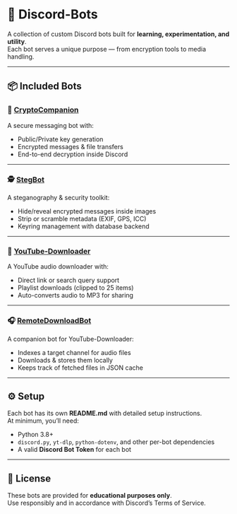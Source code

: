 # 🤖 Discord-Bots

A collection of custom Discord bots built for **learning, experimentation, and utility**.  
Each bot serves a unique purpose — from encryption tools to media handling.

---

## 📦 Included Bots

### 🔑 [CryptoCompanion](./CryptoCompanion)
A secure messaging bot with:
- Public/Private key generation  
- Encrypted messages & file transfers  
- End-to-end decryption inside Discord  

---

### 🕵️ [StegBot](./StegBot)
A steganography & security toolkit:
- Hide/reveal encrypted messages inside images  
- Strip or scramble metadata (EXIF, GPS, ICC)  
- Keyring management with database backend  

---

### 🎵 [YouTube-Downloader](./YouTube-Downloader)
A YouTube audio downloader with:
- Direct link or search query support  
- Playlist downloads (clipped to 25 items)  
- Auto-converts audio to MP3 for sharing  

---

### 🎧 [RemoteDownloadBot](./RemoteDownloadBot)
A companion bot for YouTube-Downloader:
- Indexes a target channel for audio files  
- Downloads & stores them locally  
- Keeps track of fetched files in JSON cache  

---

## ⚙️ Setup

Each bot has its own **README.md** with detailed setup instructions.  
At minimum, you’ll need:  

- Python 3.8+  
- `discord.py`, `yt-dlp`, `python-dotenv`, and other per-bot dependencies  
- A valid **Discord Bot Token** for each bot  

---

## 📜 License
These bots are provided for **educational purposes only**.  
Use responsibly and in accordance with Discord’s Terms of Service.  
